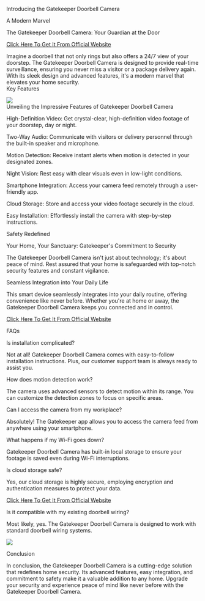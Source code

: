 Introducing the Gatekeeper Doorbell Camera  
  

A Modern Marvel  
  
The Gatekeeper Doorbell Camera: Your Guardian at the Door

[Click Here To Get It From Official Website](https://www.glitco.com/get-gatekeeper-camera)

Imagine a doorbell that not only rings but also offers a 24/7 view of your doorstep. The Gatekeeper Doorbell Camera is designed to provide real-time surveillance, ensuring you never miss a visitor or a package delivery again. With its sleek design and advanced features, it's a modern marvel that elevates your home security.  
Key Features

[![](https://blogger.googleusercontent.com/img/b/R29vZ2xl/AVvXsEjRuR8tr7iNBsJWL3JeVWN_-NH4oIkjDKc3zs_m-WnApc3XREW1jyUI99jJSfhfKcFWM3aYENUk0SoI0BygWAhsZRoweGiA2R9OQI2dWeWHMy87ah4vO1cyc9PuCw5V96AZlIUCANJxI9q1sqghhoMgWmUFKmy6vkPxfGT8TzipKSQVCOzagt3HBQEmUyGb/w640-h304/Screenshot%20(1123).png)](https://www.glitco.com/get-gatekeeper-camera)  
Unveiling the Impressive Features of Gatekeeper Doorbell Camera  
  
High-Definition Video: Get crystal-clear, high-definition video footage of your doorstep, day or night.

  
Two-Way Audio: Communicate with visitors or delivery personnel through the built-in speaker and microphone.

  
Motion Detection: Receive instant alerts when motion is detected in your designated zones.

Night Vision: Rest easy with clear visuals even in low-light conditions.

Smartphone Integration: Access your camera feed remotely through a user-friendly app.

Cloud Storage: Store and access your video footage securely in the cloud.

Easy Installation: Effortlessly install the camera with step-by-step instructions.  
  
Safety Redefined  
  
Your Home, Your Sanctuary: Gatekeeper's Commitment to Security  
  
The Gatekeeper Doorbell Camera isn't just about technology; it's about peace of mind. Rest assured that your home is safeguarded with top-notch security features and constant vigilance.

Seamless Integration into Your Daily Life  
  
This smart device seamlessly integrates into your daily routine, offering convenience like never before. Whether you're at home or away, the Gatekeeper Doorbell Camera keeps you connected and in control.

[Click Here To Get It From Official Website](https://www.glitco.com/get-gatekeeper-camera)

FAQs

Is installation complicated?  
  
Not at all! Gatekeeper Doorbell Camera comes with easy-to-follow installation instructions. Plus, our customer support team is always ready to assist you.

How does motion detection work?  
  
The camera uses advanced sensors to detect motion within its range. You can customize the detection zones to focus on specific areas.

Can I access the camera from my workplace?  
  
Absolutely! The Gatekeeper app allows you to access the camera feed from anywhere using your smartphone.

What happens if my Wi-Fi goes down?  
  
Gatekeeper Doorbell Camera has built-in local storage to ensure your footage is saved even during Wi-Fi interruptions.  
  

Is cloud storage safe?  
  
Yes, our cloud storage is highly secure, employing encryption and authentication measures to protect your data.  
  

[Click Here To Get It From Official Website](https://www.glitco.com/get-gatekeeper-camera)

Is it compatible with my existing doorbell wiring?  
  
Most likely, yes. The Gatekeeper Doorbell Camera is designed to work with standard doorbell wiring systems.

[![](https://blogger.googleusercontent.com/img/b/R29vZ2xl/AVvXsEgH7d2zQn2zBlmOzdyI-hezB8RIAIt3-9dbOI8P-CBgrrpo80LBVA7K5RY9M8141FTRBKQHnn_UdVYbeIg1U3Loy6Hbdmo8Id9Bc43ywFTUG12NcicJG-Bc_hhBjRHC45K7dC2iHccubLO1bnOItCXnjj_6H6jCgf3WSrF25_kxTNQOQVezsRq5dRjzaUw2/w640-h304/Screenshot%20(1119).png)](https://www.glitco.com/get-gatekeeper-camera)

Conclusion  
  
In conclusion, the Gatekeeper Doorbell Camera is a cutting-edge solution that redefines home security. Its advanced features, easy integration, and commitment to safety make it a valuable addition to any home. Upgrade your security and experience peace of mind like never before with the Gatekeeper Doorbell Camera.
